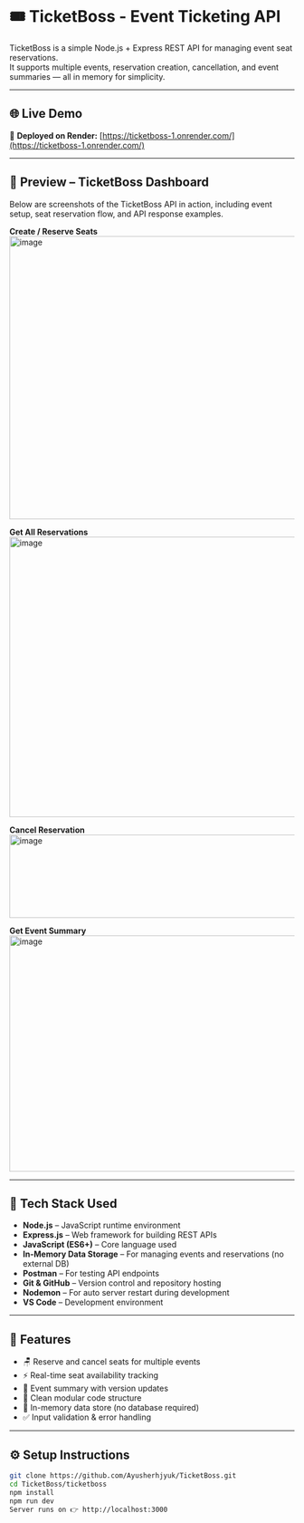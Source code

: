 # 🎟️ TicketBoss - Event Ticketing API

TicketBoss is a simple Node.js + Express REST API for managing event seat reservations.  
It supports multiple events, reservation creation, cancellation, and event summaries — all in memory for simplicity.


---

## 🌐 Live Demo
🚀 **Deployed on Render:** [https://ticketboss-1.onrender.com/](https://ticketboss-1.onrender.com/)

---

## 📸 Preview – TicketBoss Dashboard
Below are screenshots of the TicketBoss API in action, including event setup, seat reservation flow, and API response examples.

**Create / Reserve Seats**
<img width="1376" height="500" alt="image" src="https://github.com/user-attachments/assets/479a7ff8-271c-41a5-a603-b5c7326e4cbb" />


**Get All Reservations**
<img width="1377" height="495" alt="image" src="https://github.com/user-attachments/assets/99cda5b4-932a-4ca8-b66e-6f545fac01c1" />


**Cancel Reservation**
<img width="1408" height="147" alt="image" src="https://github.com/user-attachments/assets/8f769370-9b7a-4664-9bc8-1b5e2b1e1b39" />


**Get Event Summary**
<img width="1370" height="417" alt="image" src="https://github.com/user-attachments/assets/4f961cae-33ec-4846-a542-c48065a2aeca" />

---
## 🧰 Tech Stack Used

- **Node.js** – JavaScript runtime environment  
- **Express.js** – Web framework for building REST APIs  
- **JavaScript (ES6+)** – Core language used  
- **In-Memory Data Storage** – For managing events and reservations (no external DB)  
- **Postman** – For testing API endpoints  
- **Git & GitHub** – Version control and repository hosting  
- **Nodemon** – For auto server restart during development  
- **VS Code** – Development environment  


---

## 🚀 Features

- 🪑 Reserve and cancel seats for multiple events  
- ⚡ Real-time seat availability tracking  
- 🔁 Event summary with version updates  
- 🧩 Clean modular code structure  
- 🧠 In-memory data store (no database required)  
- ✅ Input validation & error handling  

---


## ⚙️ Setup Instructions

```bash
git clone https://github.com/Ayusherhjyuk/TicketBoss.git
cd TicketBoss/ticketboss
npm install
npm run dev
Server runs on 👉 http://localhost:3000
